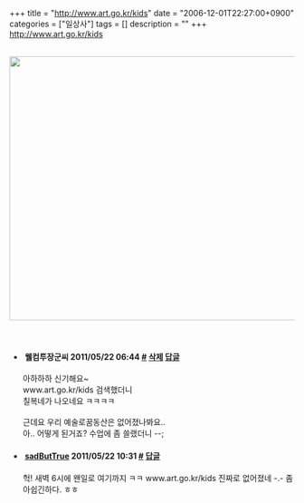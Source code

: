 +++
title = "http://www.art.go.kr/kids"
date = "2006-12-01T22:27:00+0900"
categories = ["일상사"]
tags = []
description = ""
+++
<span class="copyright_entry" style="display:block;" title="http://www.art.go.kr/kids@@**@@http://shed.egloos.com/1462747"></span>http://www.art.go.kr/kids
<br>
<br>
<div style="text-align:center">
 <img class="image_mid" border="0" onmouseover="this.style.cursor='pointer'" alt="" src="/attachment/1462747_1.png" width="600" height="466.273584906" onclick="Control.Modal.openDialog(this, event, 'http://pds3.egloos.com/pds/200612/01/82/a0003782_10124250.png', 848, 659);">
</div>
<br>
<br> 
<!--
       <rdf:RDF xmlns:rdf="http://www.w3.org/1999/02/22-rdf-syntax-ns#"
		    xmlns:dc="http://purl.org/dc/elements/1.1/"
		    xmlns:trackback="http://madskills.com/public/xml/rss/module/trackback/">
       <rdf:Description
	        rdf:about="http://shed.egloos.com/1462747"
	        dc:identifier="http://shed.egloos.com/1462747"
	        dc:title="http://www.art.go.kr/kids"
	        trackback:ping="http://shed.egloos.com/tb/1462747"/>
       </rdf:RDF>
       -->

<ul><li class="comment_item"> <h4 class="comment_writer_info"> <span class="comment_gravatar"><img src="http://md.egloos.com/img/eg/profile_anonymous.jpg" alt=""></span> <span class="comment_writer">웰컴투장군씨</span> <span class="comment_datetime" title="2011/05/22 06:44">2011/05/22 06:44</span> <span class="comment_link"><a name="8107904" href="http://shed.egloos.com/1462747#8107904" title="#">#</a> </span> <span class="comment_admin"> <a href="#" onclick="delComment_view('a0003782','1462747','8107904','','','0'); return false;">삭제</a> <a href="javascript:;" onclick="replyComment('replyform1462747','1462747','8107904',5,'','http://', '', 'http://shed.egloos.com/1462747#cmt','','0'); return false;" title="답글">답글</a> </span> <span class="comment_security"></span> </h4>
 <div id="comment_8107904">
  아하하하 신기해요~
  <br>www.art.go.kr/kids 검색했더니
  <br>칠복네가 나오네요 ㅋㅋㅋㅋ
  <br>
  <br>근데요 우리 예술로꿈동산은 없어졌나봐요.. 
  <br>아.. 어떻게 된거죠? 수업에 좀 쓸랬더니 --;
 </div> 
 <div id="reply1462747_8107904" class="comment_write reply_write" style="display:none;"></div> </li>
<li class="comment_item"> <h4 class="comment_writer_info"> <span class="comment_gravatar"><a href="http://shed.egloos.com" title="http://shed.egloos.com"><img src="http://profile.egloos.net/a0003782_50.jpg" alt=""></a></span> <span class="comment_writer"><a href="http://shed.egloos.com" title="http://shed.egloos.com" target="_blank">sadButTrue</a></span> <span class="comment_datetime" title="2011/05/22 10:31">2011/05/22 10:31</span> <span class="comment_link"><a name="8107968" href="http://shed.egloos.com/1462747#8107968" title="#">#</a> </span> <span class="comment_admin"> <a href="javascript:;" onclick="replyComment('replyform1462747','1462747','8107968',5,'','http://', '', 'http://shed.egloos.com/1462747#cmt','','1'); return false;" title="답글">답글</a> </span> <span class="comment_security"></span> </h4>
 <div id="comment_8107968">
  헉! 새벽 6시에 왠일로 여기까지 ㅋㅋ www.art.go.kr/kids 진짜로 없어졌네 -.- 좀 아쉽긴하다. ㅎㅎ
 </div> 
 <div id="reply1462747_8107968" class="comment_write reply_write" style="display:none;"></div> </li></ul>